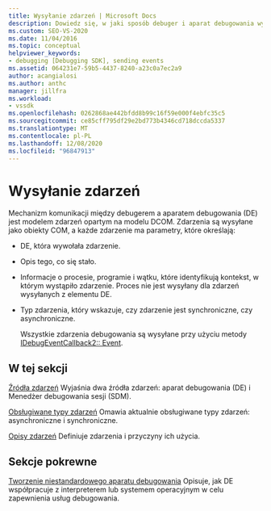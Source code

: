 ```yaml
---
title: Wysyłanie zdarzeń | Microsoft Docs
description: Dowiedz się, w jaki sposób debuger i aparat debugowania wykorzystują model zdarzeń oparty na modelu DCOM. Zdarzenia są wysyłane jako obiekty COM.
ms.custom: SEO-VS-2020
ms.date: 11/04/2016
ms.topic: conceptual
helpviewer_keywords:
- debugging [Debugging SDK], sending events
ms.assetid: 064231e7-59b5-4437-8240-a23c0a7ec2a9
author: acangialosi
ms.author: anthc
manager: jillfra
ms.workload:
- vssdk
ms.openlocfilehash: 0262868ae442bfdd8b99c16f59e000f4ebfc35c5
ms.sourcegitcommit: ce85cff795df29e2bd773b4346cd718dccda5337
ms.translationtype: MT
ms.contentlocale: pl-PL
ms.lasthandoff: 12/08/2020
ms.locfileid: "96847913"
---
```

# <a name="send-events"></a>Wysyłanie zdarzeń
Mechanizm komunikacji między debugerem a aparatem debugowania (DE) jest modelem zdarzeń opartym na modelu DCOM. Zdarzenia są wysyłane jako obiekty COM, a każde zdarzenie ma parametry, które określają:

- DE, która wywołała zdarzenie.

- Opis tego, co się stało.

- Informacje o procesie, programie i wątku, które identyfikują kontekst, w którym wystąpiło zdarzenie. Proces nie jest wysyłany dla zdarzeń wysyłanych z elementu DE.

- Typ zdarzenia, który wskazuje, czy zdarzenie jest synchroniczne, czy asynchroniczne.

  Wszystkie zdarzenia debugowania są wysyłane przy użyciu metody [IDebugEventCallback2:: Event](../../extensibility/debugger/reference/idebugeventcallback2-event.md).

## <a name="in-this-section"></a>W tej sekcji
 [Źródła zdarzeń](../../extensibility/debugger/event-sources-visual-studio-sdk.md) Wyjaśnia dwa źródła zdarzeń: aparat debugowania (DE) i Menedżer debugowania sesji (SDM).

 [Obsługiwane typy zdarzeń](../../extensibility/debugger/supported-event-types.md) Omawia aktualnie obsługiwane typy zdarzeń: asynchroniczne i synchroniczne.

 [Opisy zdarzeń](../../extensibility/debugger/event-descriptions.md) Definiuje zdarzenia i przyczyny ich użycia.

## <a name="related-sections"></a>Sekcje pokrewne
 [Tworzenie niestandardowego aparatu debugowania](../../extensibility/debugger/creating-a-custom-debug-engine.md) Opisuje, jak DE współpracuje z interpreterem lub systemem operacyjnym w celu zapewnienia usług debugowania.
